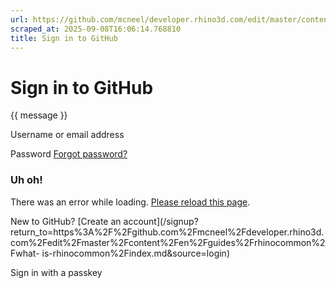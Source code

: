 ```yaml
---
url: https://github.com/mcneel/developer.rhino3d.com/edit/master/content/en/guides/rhinocommon/what-is-rhinocommon/index.md
scraped_at: 2025-09-08T16:06:14.768810
title: Sign in to GitHub
---
```


# Sign in to GitHub

{{ message }}

Username or email address

Password  [Forgot password?](/password_reset)

###  Uh oh!

There was an error while loading. [Please reload this page]().

New to GitHub? [Create an
account](/signup?return_to=https%3A%2F%2Fgithub.com%2Fmcneel%2Fdeveloper.rhino3d.com%2Fedit%2Fmaster%2Fcontent%2Fen%2Fguides%2Frhinocommon%2Fwhat-
is-rhinocommon%2Findex.md&source=login)

Sign in with a passkey

